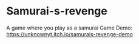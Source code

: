 # Samurai-s-revenge
A game where you play as a samurai
Game Demo: https://unknownyt.itch.io/samurais-revenge-demo

